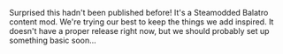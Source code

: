 Surprised this hadn't been published before! It's a Steamodded Balatro content mod. We're trying our best to keep the things we add inspired. It doesn't have a proper release right now, but we should probably set up something basic soon...
